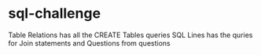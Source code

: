 # sql-challenge

Table Relations has all the CREATE Tables queries
SQL Lines has the quries for Join statements and Questions from questions 
